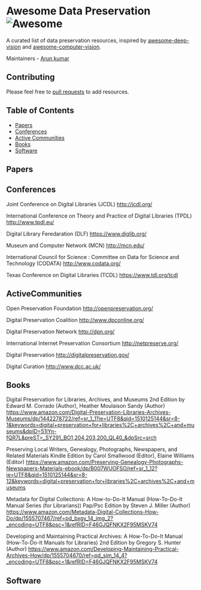 # Awesome Data Preservation ![Awesome](https://cdn.rawgit.com/sindresorhus/awesome/d7305f38d29fed78fa85652e3a63e154dd8e8829/media/badge.svg)

A curated list of data preservation resources, inspired by [awesome-deep-vision](https://github.com/kjw0612/awesome-deep-vision) and [awesome-computer-vision](https://github.com/jbhuang0604/awesome-computer-vision).

Maintainers - [Arun kumar](https://github.com/arunk2)

## Contributing
Please feel free to [pull requests](https://github.com/arunk2/awesome-data-preservation/pulls) to add resources.


## Table of Contents
- [Papers](#papers)
- [Conferences](#conferences)
- [Active Communities](#activecommunities)
- [Books](#books)
- [Software](#software)


## Papers


## Conferences
Joint Conference on Digital Libraries (JCDL)
http://jcdl.org/

International Conference on Theory and Practice of Digital Libraries (TPDL)
http://www.tpdl.eu/

Digital Library Feredaration (DLF)
https://www.diglib.org/

Museum and Computer Network (MCN)
http://mcn.edu/

International Council for Science : Committee on Data for Science and Technology (CODATA)
http://www.codata.org/

Texas Conference on Digital Libraries (TCDL)
https://www.tdl.org/tcdl


## ActiveCommunities
Open Preservation Foundation
http://openpreservation.org/

Digital Preservation Coalition
http://www.dpconline.org/

Digital Preservation Network
http://dpn.org/

International Internet Preservation Consortium
http://netpreserve.org/

Digital Preservation
http://digitalpreservation.gov/

Digital Curation
http://www.dcc.ac.uk/


## Books
Digital Preservation for Libraries, Archives, and Museums 2nd Edition
by Edward M. Corrado  (Author),‎ Heather Moulaison Sandy (Author)
https://www.amazon.com/Digital-Preservation-Libraries-Archives-Museums/dp/1442278722/ref=sr_1_1?ie=UTF8&qid=1510125144&sr=8-1&keywords=digital+preservation+for+libraries%2C+archives%2C+and+museums&dpID=51IYn-fQR7L&preST=_SY291_BO1,204,203,200_QL40_&dpSrc=srch

Preserving Local Writers, Genealogy, Photographs, Newspapers, and Related Materials Kindle Edition
by Carol Smallwood  (Editor),‎ Elaine Williams (Editor)
https://www.amazon.com/Preserving-Genealogy-Photographs-Newspapers-Materials-ebook/dp/B007WUOFSO/ref=sr_1_12?ie=UTF8&qid=1510125144&sr=8-12&keywords=digital+preservation+for+libraries%2C+archives%2C+and+museums

Metadata for Digital Collections: A How-to-Do-It Manual (How-To-Do-It Manual Series (for Librarians)) Pap/Psc Edition
by Steven J. Miller  (Author)
https://www.amazon.com/Metadata-Digital-Collections-How-Do/dp/1555707467/ref=pd_bxgy_14_img_2?_encoding=UTF8&psc=1&refRID=F46GJQFNKX2F95MSKV74

Developing and Maintaining Practical Archives: A How-To-Do-It Manual (How-To-Do-It Manuals for Libraries) 2nd Edition
by Gregory S. Hunter  (Author)
https://www.amazon.com/Developing-Maintaining-Practical-Archives-How/dp/1555704670/ref=pd_sim_14_4?_encoding=UTF8&psc=1&refRID=F46GJQFNKX2F95MSKV74


## Software
